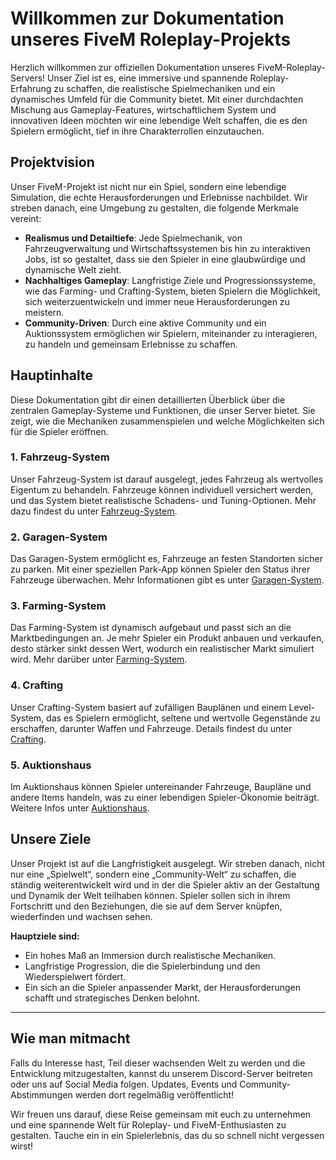 # Willkommen zur Dokumentation unseres FiveM Roleplay-Projekts

Herzlich willkommen zur offiziellen Dokumentation unseres FiveM-Roleplay-Servers! Unser Ziel ist es, eine immersive und spannende Roleplay-Erfahrung zu schaffen, die realistische Spielmechaniken und ein dynamisches Umfeld für die Community bietet.
Mit einer durchdachten Mischung aus Gameplay-Features, wirtschaftlichem System und innovativen Ideen möchten wir eine lebendige Welt schaffen, die es den Spielern ermöglicht, tief in ihre Charakterrollen einzutauchen.

## Projektvision

Unser FiveM-Projekt ist nicht nur ein Spiel, sondern eine lebendige Simulation, die echte Herausforderungen und Erlebnisse nachbildet. Wir streben danach, eine Umgebung zu gestalten, die folgende Merkmale vereint:

-   **Realismus und Detailtiefe**: Jede Spielmechanik, von Fahrzeugverwaltung und Wirtschaftssystemen bis hin zu interaktiven Jobs, ist so gestaltet, dass sie den Spieler in eine glaubwürdige und dynamische Welt zieht.
-   **Nachhaltiges Gameplay**: Langfristige Ziele und Progressionssysteme, wie das Farming- und Crafting-System, bieten Spielern die Möglichkeit, sich weiterzuentwickeln und immer neue Herausforderungen zu meistern.
-   **Community-Driven**: Durch eine aktive Community und ein Auktionssystem ermöglichen wir Spielern, miteinander zu interagieren, zu handeln und gemeinsam Erlebnisse zu schaffen.

## Hauptinhalte

Diese Dokumentation gibt dir einen detaillierten Überblick über die zentralen Gameplay-Systeme und Funktionen, die unser Server bietet. Sie zeigt, wie die Mechaniken zusammenspielen und welche Möglichkeiten sich für die Spieler eröffnen.

### 1. Fahrzeug-System

Unser Fahrzeug-System ist darauf ausgelegt, jedes Fahrzeug als wertvolles Eigentum zu behandeln. Fahrzeuge können individuell versichert werden, und das System bietet realistische Schadens- und Tuning-Optionen. Mehr dazu findest du unter
[Fahrzeug-System](./Categories/Vehicle.md).

### 2. Garagen-System

Das Garagen-System ermöglicht es, Fahrzeuge an festen Standorten sicher zu parken. Mit einer speziellen Park-App können Spieler den Status ihrer Fahrzeuge überwachen. Mehr Informationen gibt es unter [Garagen-System](./Categories/Garage.md).

### 3. Farming-System

Das Farming-System ist dynamisch aufgebaut und passt sich an die Marktbedingungen an. Je mehr Spieler ein Produkt anbauen und verkaufen, desto stärker sinkt dessen Wert, wodurch ein realistischer Markt simuliert wird. Mehr darüber unter
[Farming-System](./Categories/Farming.md).

### 4. Crafting

Unser Crafting-System basiert auf zufälligen Bauplänen und einem Level-System, das es Spielern ermöglicht, seltene und wertvolle Gegenstände zu erschaffen, darunter Waffen und Fahrzeuge. Details findest du unter [Crafting](./Categories/Crafting.md).

### 5. Auktionshaus

Im Auktionshaus können Spieler untereinander Fahrzeuge, Baupläne und andere Items handeln, was zu einer lebendigen Spieler-Ökonomie beiträgt. Weitere Infos unter [Auktionshaus](./Categories/AuctionHouse.md).

## Unsere Ziele

Unser Projekt ist auf die Langfristigkeit ausgelegt. Wir streben danach, nicht nur eine „Spielwelt“, sondern eine „Community-Welt“ zu schaffen, die ständig weiterentwickelt wird und in der die Spieler aktiv an der Gestaltung und Dynamik der Welt
teilhaben können. Spieler sollen sich in ihrem Fortschritt und den Beziehungen, die sie auf dem Server knüpfen, wiederfinden und wachsen sehen.

**Hauptziele sind:**

-   Ein hohes Maß an Immersion durch realistische Mechaniken.
-   Langfristige Progression, die die Spielerbindung und den Wiederspielwert fördert.
-   Ein sich an die Spieler anpassender Markt, der Herausforderungen schafft und strategisches Denken belohnt.

---

## Wie man mitmacht

Falls du Interesse hast, Teil dieser wachsenden Welt zu werden und die Entwicklung mitzugestalten, kannst du unserem Discord-Server beitreten oder uns auf Social Media folgen. Updates, Events und Community-Abstimmungen werden dort regelmäßig
veröffentlicht!

Wir freuen uns darauf, diese Reise gemeinsam mit euch zu unternehmen und eine spannende Welt für Roleplay- und FiveM-Enthusiasten zu gestalten. Tauche ein in ein Spielerlebnis, das du so schnell nicht vergessen wirst!
